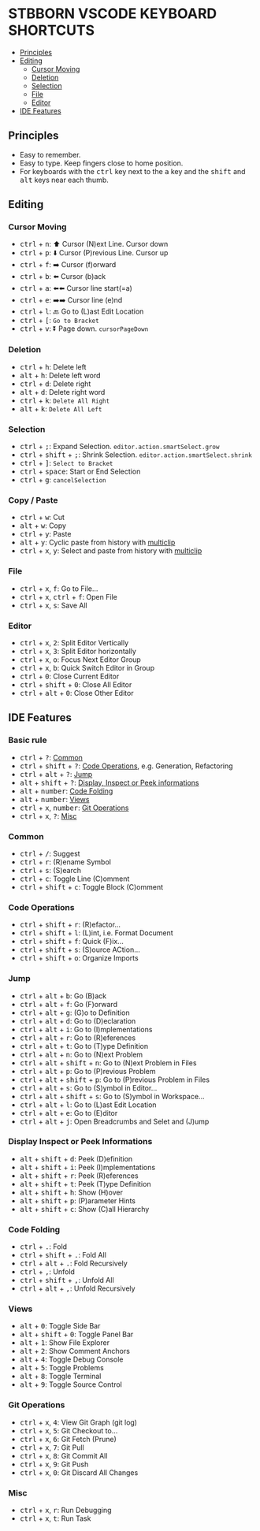 # STBBORN VSCODE KEYBOARD SHORTCUTS

- [Principles](#principles)
- [Editing](#editing)
  - [Cursor Moving](#cursor-moving)
  - [Deletion](#deletion)
  - [Selection](#selection)
  - [File](#file)
  - [Editor](#editor)
- [IDE Features](#ide-features)

## Principles

- Easy to remember.
- Easy to type. Keep fingers close to home position.
- For keyboards with the <kbd>ctrl</kbd> key next to the <kbd>a</kbd> key and the <kbd>shift</kbd> and <kbd>alt</kbd> keys near each thumb.

## Editing

### Cursor Moving

- <kbd>ctrl</kbd> + <kbd>n</kbd>: ⬆️ Cursor (N)ext Line. Cursor down
- <kbd>ctrl</kbd> + <kbd>p</kbd>: ⬇️ Cursor (P)revious Line. Cursor up
- <kbd>ctrl</kbd> + <kbd>f</kbd>: ➡️ Cursor (f)orward
- <kbd>ctrl</kbd> + <kbd>b</kbd>: ⬅️ Cursor (b)ack
- <kbd>ctrl</kbd> + <kbd>a</kbd>: ⬅️⬅️ Cursor line start(=a)
- <kbd>ctrl</kbd> + <kbd>e</kbd>: ➡️➡️ Cursor line (e)nd
- <kbd>ctrl</kbd> + <kbd>l</kbd>: 🔙 Go to (L)ast Edit Location
- <kbd>ctrl</kbd> + <kbd>[</kbd>: `Go to Bracket`
- <kbd>ctrl</kbd> + <kbd>v</kbd>: ⏬ Page down. `cursorPageDown`

### Deletion

- <kbd>ctrl</kbd> + <kbd>h</kbd>: Delete left
- <kbd>alt</kbd> + <kbd>h</kbd>: Delete left word
- <kbd>ctrl</kbd> + <kbd>d</kbd>: Delete right
- <kbd>alt</kbd> + <kbd>d</kbd>: Delete right word
- <kbd>ctrl</kbd> + <kbd>k</kbd>: `Delete All Right`
- <kbd>alt</kbd> + <kbd>k</kbd>: `Delete All Left`

### Selection

- <kbd>ctrl</kbd> + <kbd>;</kbd>:
  Expand Selection. `editor.action.smartSelect.grow`
- <kbd>ctrl</kbd> + <kbd>shift</kbd> + <kbd>;</kbd>:
  Shrink Selection. `editor.action.smartSelect.shrink`
- <kbd>ctrl</kbd> + <kbd>]</kbd>: `Select to Bracket`
- <kbd>ctrl</kbd> + <kbd>space</kbd>: Start or End Selection
- <kbd>ctrl</kbd> + <kbd>g</kbd>: `cancelSelection`

### Copy / Paste

- <kbd>ctrl</kbd> + <kbd>w</kbd>: Cut
- <kbd>alt</kbd> + <kbd>w</kbd>: Copy
- <kbd>ctrl</kbd> + <kbd>y</kbd>: Paste
- <kbd>alt</kbd> + <kbd>y</kbd>: Cyclic paste from history with [multiclip](https://marketplace.visualstudio.com/items?itemName=slevesque.vscode-multiclip)
- <kbd>ctrl</kbd> + <kbd>x</kbd>, <kbd>y</kbd>: Select and paste from history with [multiclip](https://marketplace.visualstudio.com/items?itemName=slevesque.vscode-multiclip)

### File

- <kbd>ctrl</kbd> + <kbd>x</kbd>, <kbd>f</kbd>: Go to File...
- <kbd>ctrl</kbd> + <kbd>x</kbd>, <kbd>ctrl</kbd> + <kbd>f</kbd>: Open File
- <kbd>ctrl</kbd> + <kbd>x</kbd>, <kbd>s</kbd>: Save All

### Editor

- <kbd>ctrl</kbd> + <kbd>x</kbd>, <kbd>2</kbd>: Split Editor Vertically
- <kbd>ctrl</kbd> + <kbd>x</kbd>, <kbd>3</kbd>: Split Editor horizontally
- <kbd>ctrl</kbd> + <kbd>x</kbd>, <kbd>o</kbd>: Focus Next Editor Group
- <kbd>ctrl</kbd> + <kbd>x</kbd>, <kbd>b</kbd>: Quick Switch Editor in Group
- <kbd>ctrl</kbd> + <kbd>0</kbd>: Close Current Editor
- <kbd>ctrl</kbd> + <kbd>shift</kbd> + <kbd>0</kbd>: Close All Editor
- <kbd>ctrl</kbd> + <kbd>alt</kbd> + <kbd>0</kbd>: Close Other Editor

## IDE Features

### Basic rule

- <kbd>ctrl</kbd> + <kbd>?</kbd>: [Common](#common)
- <kbd>ctrl</kbd> + <kbd>shift</kbd> + <kbd>?</kbd>:
  [Code Operations](#code-operations), e.g. Generation, Refactoring
- <kbd>ctrl</kbd> + <kbd>alt</kbd> + <kbd>?</kbd>: [Jump](#jump)
- <kbd>alt</kbd> + <kbd>shift</kbd> + <kbd>?</kbd>:
  [Display, Inspect or Peek informations](#display-inspect-or-peek-informations)
- <kbd>alt</kbd> + <kbd>number</kbd>: [Code Folding](#code-folding)
- <kbd>alt</kbd> + <kbd>number</kbd>: [Views](#views)
- <kbd>ctrl</kbd> + <kbd>x</kbd>, <kbd>number</kbd>: [Git Operations](#git-operations)
- <kbd>ctrl</kbd> + <kbd>x</kbd>, <kbd>?</kbd>: [Misc](#misc)

### Common

- <kbd>ctrl</kbd> + <kbd>/</kbd>: Suggest
- <kbd>ctrl</kbd> + <kbd>r</kbd>: (R)ename Symbol
- <kbd>ctrl</kbd> + <kbd>s</kbd>: (S)earch
- <kbd>ctrl</kbd> + <kbd>c</kbd>: Toggle Line (C)omment
- <kbd>ctrl</kbd> + <kbd>shift</kbd> + <kbd>c</kbd>: Toggle Block (C)omment

### Code Operations

- <kbd>ctrl</kbd> + <kbd>shift</kbd> + <kbd>r</kbd>: (R)efactor...
- <kbd>ctrl</kbd> + <kbd>shift</kbd> + <kbd>l</kbd>: (L)int, i.e. Format Document
- <kbd>ctrl</kbd> + <kbd>shift</kbd> + <kbd>f</kbd>: Quick (F)ix...
- <kbd>ctrl</kbd> + <kbd>shift</kbd> + <kbd>s</kbd>: (S)ource ACtion...
- <kbd>ctrl</kbd> + <kbd>shift</kbd> + <kbd>o</kbd>: Organize Imports

### Jump

- <kbd>ctrl</kbd> + <kbd>alt</kbd> + <kbd>b</kbd>: Go (B)ack
- <kbd>ctrl</kbd> + <kbd>alt</kbd> + <kbd>f</kbd>: Go (F)orward
- <kbd>ctrl</kbd> + <kbd>alt</kbd> + <kbd>g</kbd>: (G)o to Definition
- <kbd>ctrl</kbd> + <kbd>alt</kbd> + <kbd>d</kbd>: Go to (D)eclaration
- <kbd>ctrl</kbd> + <kbd>alt</kbd> + <kbd>i</kbd>: Go to (I)mplementations
- <kbd>ctrl</kbd> + <kbd>alt</kbd> + <kbd>r</kbd>: Go to (R)eferences
- <kbd>ctrl</kbd> + <kbd>alt</kbd> + <kbd>t</kbd>: Go to (T)ype Definition
- <kbd>ctrl</kbd> + <kbd>alt</kbd> + <kbd>n</kbd>: Go to (N)ext Problem
- <kbd>ctrl</kbd> + <kbd>alt</kbd> + <kbd>shift</kbd> + <kbd>n</kbd>: Go to (N)ext Problem in Files
- <kbd>ctrl</kbd> + <kbd>alt</kbd> + <kbd>p</kbd>: Go to (P)revious Problem
- <kbd>ctrl</kbd> + <kbd>alt</kbd> + <kbd>shift</kbd> + <kbd>p</kbd>: Go to (P)revious Problem in Files
- <kbd>ctrl</kbd> + <kbd>alt</kbd> + <kbd>s</kbd>: Go to (S)ymbol in Editor...
- <kbd>ctrl</kbd> + <kbd>alt</kbd> + <kbd>shift</kbd> + <kbd>s</kbd>: Go to (S)ymbol in Workspace...
- <kbd>ctrl</kbd> + <kbd>alt</kbd> + <kbd>l</kbd>: Go to (L)ast Edit Location
- <kbd>ctrl</kbd> + <kbd>alt</kbd> + <kbd>e</kbd>: Go to (E)ditor
- <kbd>ctrl</kbd> + <kbd>alt</kbd> + <kbd>j</kbd>: Open Breadcrumbs and Selet and (J)ump

### Display Inspect or Peek Informations

- <kbd>alt</kbd> + <kbd>shift</kbd> + <kbd>d</kbd>: Peek (D)efinition
- <kbd>alt</kbd> + <kbd>shift</kbd> + <kbd>i</kbd>: Peek (I)mplementations
- <kbd>alt</kbd> + <kbd>shift</kbd> + <kbd>r</kbd>: Peek (R)eferences
- <kbd>alt</kbd> + <kbd>shift</kbd> + <kbd>t</kbd>: Peek (T)ype Definition
- <kbd>alt</kbd> + <kbd>shift</kbd> + <kbd>h</kbd>: Show (H)over
- <kbd>alt</kbd> + <kbd>shift</kbd> + <kbd>p</kbd>: (P)arameter Hints
- <kbd>alt</kbd> + <kbd>shift</kbd> + <kbd>c</kbd>: Show (C)all Hierarchy

### Code Folding

- <kbd>ctrl</kbd> + <kbd>.</kbd>: Fold
- <kbd>ctrl</kbd> + <kbd>shift</kbd> + <kbd>.</kbd>: Fold All
- <kbd>ctrl</kbd> + <kbd>alt</kbd> + <kbd>.</kbd>: Fold Recursively
- <kbd>ctrl</kbd> + <kbd>,</kbd>: Unfold
- <kbd>ctrl</kbd> + <kbd>shift</kbd> + <kbd>,</kbd>: Unfold All
- <kbd>ctrl</kbd> + <kbd>alt</kbd> + <kbd>,</kbd>: Unfold Recursively

### Views

- <kbd>alt</kbd> + <kbd>0</kbd>: Toggle Side Bar
- <kbd>alt</kbd> + <kbd>shift</kbd> + <kbd>0</kbd>: Toggle Panel Bar
- <kbd>alt</kbd> + <kbd>1</kbd>: Show File Explorer
- <kbd>alt</kbd> + <kbd>2</kbd>: Show Comment Anchors
- <kbd>alt</kbd> + <kbd>4</kbd>: Toggle Debug Console
- <kbd>alt</kbd> + <kbd>5</kbd>: Toggle Problems
- <kbd>alt</kbd> + <kbd>8</kbd>: Toggle Terminal
- <kbd>alt</kbd> + <kbd>9</kbd>: Toggle Source Control

### Git Operations

- <kbd>ctrl</kbd> + <kbd>x</kbd>, <kbd>4</kbd>: View Git Graph (git log)
- <kbd>ctrl</kbd> + <kbd>x</kbd>, <kbd>5</kbd>: Git Checkout to...
- <kbd>ctrl</kbd> + <kbd>x</kbd>, <kbd>6</kbd>: Git Fetch (Prune)
- <kbd>ctrl</kbd> + <kbd>x</kbd>, <kbd>7</kbd>: Git Pull
- <kbd>ctrl</kbd> + <kbd>x</kbd>, <kbd>8</kbd>: Git Commit All
- <kbd>ctrl</kbd> + <kbd>x</kbd>, <kbd>9</kbd>: Git Push
- <kbd>ctrl</kbd> + <kbd>x</kbd>, <kbd>0</kbd>: Git Discard All Changes

### Misc

- <kbd>ctrl</kbd> + <kbd>x</kbd>, <kbd>r</kbd>: Run Debugging
- <kbd>ctrl</kbd> + <kbd>x</kbd>, <kbd>t</kbd>: Run Task
